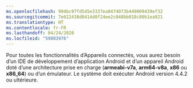 ```yaml
---
ms.openlocfilehash: 994bc97fd5d5e3337ea8474073b449009439ef32
ms.sourcegitcommit: 7e022438d0414d8f24ee2c048bb018c80b1ea921
ms.translationtype: HT
ms.contentlocale: fr-FR
ms.lasthandoff: 04/24/2020
ms.locfileid: "59803976"
---
```

Pour toutes les fonctionnalités d’Appareils connectés, vous aurez besoin d’un IDE de développement d’application Android et d’un appareil Android doté d’une architecture prise en charge (**armeabi-v7a**, **arm64-v8a**, **x86** ou **x86_64**) ou d’un émulateur. Le système doit exécuter Android version 4.4.2 ou ultérieure.